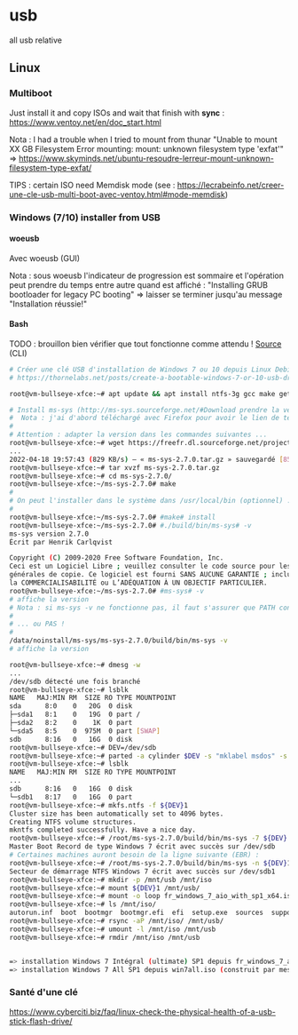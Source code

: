 # usb
all usb relative

## Linux

### Multiboot
Just install it and copy ISOs and wait that finish with **sync** : https://www.ventoy.net/en/doc_start.html

Nota : I had a trouble when I tried to mount from thunar "Unable to mount XX GB Filesystem
Error mounting: mount: unknown filesystem type 'exfat'" => https://www.skyminds.net/ubuntu-resoudre-lerreur-mount-unknown-filesystem-type-exfat/

TIPS : certain ISO need Memdisk mode (see : https://lecrabeinfo.net/creer-une-cle-usb-multi-boot-avec-ventoy.html#mode-memdisk)

### Windows (7/10) installer from USB
#### woeusb
Avec woeusb (GUI)

Nota : sous woeusb l'indicateur de progression est sommaire et l'opération peut prendre du temps entre autre quand est affiché : "Installing GRUB bootloader for legacy PC booting" => laisser se terminer jusqu'au message "Installation réussie!"
#### Bash
TODO : brouillon bien vérifier que tout fonctionne comme attendu !
[Source](https://thornelabs.net/posts/create-a-bootable-windows-7-or-10-usb-drive-in-linux.html) (CLI)
```sh
# Créer une clé USB d'installation de Windows 7 ou 10 depuis Linux Debian Bullseye 11
# https://thornelabs.net/posts/create-a-bootable-windows-7-or-10-usb-drive-in-linux.html

root@vm-bullseye-xfce:~# apt update && apt install ntfs-3g gcc make gettext

# Install ms-sys (http://ms-sys.sourceforge.net/#Download prendre la version la plus à jour ; ici c'est la version ms-sys-2.7.0)
#  Nota : j'ai d'abord téléchargé avec Firefox pour avoir le lien de téléchargement car sourceforge empêche les liens directs
#
# Attention : adapter la version dans les commandes suivantes ...
root@vm-bullseye-xfce:~# wget https://freefr.dl.sourceforge.net/project/ms-sys/ms-sys%20development/2.7.0/ms-sys-2.7.0.tar.gz
...
2022-04-18 19:57:43 (829 KB/s) — « ms-sys-2.7.0.tar.gz » sauvegardé [85195/85195]
root@vm-bullseye-xfce:~# tar xvzf ms-sys-2.7.0.tar.gz
root@vm-bullseye-xfce:~# cd ms-sys-2.7.0/
root@vm-bullseye-xfce:~/ms-sys-2.7.0# make
#
# On peut l'installer dans le système dans /usr/local/bin (optionnel) ...
#
root@vm-bullseye-xfce:~/ms-sys-2.7.0# #make# install
root@vm-bullseye-xfce:~/ms-sys-2.7.0# #./build/bin/ms-sys# -v
ms-sys version 2.7.0
Écrit par Henrik Carlqvist

Copyright (C) 2009-2020 Free Software Foundation, Inc.
Ceci est un Logiciel Libre ; veuillez consulter le code source pour les conditions 
générales de copie. Ce logiciel est fourni SANS AUCUNE GARANTIE ; incluant
la COMMERCIALISABILITÉ ou L’ADÉQUATION À UN OBJECTIF PARTICULIER.
root@vm-bullseye-xfce:~/ms-sys-2.7.0# #ms-sys# -v
# affiche la version
# Nota : si ms-sys -v ne fonctionne pas, il faut s'assurer que PATH contient bien /usr/local/bin
#
# ... ou PAS !
#
/data/noinstall/ms-sys/ms-sys-2.7.0/build/bin/ms-sys -v
# affiche la version

root@vm-bullseye-xfce:~# dmesg -w
...
/dev/sdb détecté une fois branché
root@vm-bullseye-xfce:~# lsblk   
NAME   MAJ:MIN RM  SIZE RO TYPE MOUNTPOINT
sda      8:0    0   20G  0 disk 
├─sda1   8:1    0   19G  0 part /
├─sda2   8:2    0    1K  0 part 
└─sda5   8:5    0  975M  0 part [SWAP]
sdb      8:16   0   16G  0 disk 
root@vm-bullseye-xfce:~# DEV=/dev/sdb
root@vm-bullseye-xfce:~# parted -a cylinder $DEV -s "mklabel msdos" -s "mkpart primary ntfs 1 -1" -s "set 1 boot on"
root@vm-bullseye-xfce:~# lsblk
NAME   MAJ:MIN RM  SIZE RO TYPE MOUNTPOINT
...
sdb      8:16   0   16G  0 disk 
└─sdb1   8:17   0   16G  0 part 
root@vm-bullseye-xfce:~# mkfs.ntfs -f ${DEV}1
Cluster size has been automatically set to 4096 bytes.
Creating NTFS volume structures.
mkntfs completed successfully. Have a nice day.
root@vm-bullseye-xfce:~# /root/ms-sys-2.7.0/build/bin/ms-sys -7 ${DEV}
Master Boot Record de type Windows 7 écrit avec succès sur /dev/sdb
# Certaines machines auront besoin de la ligne suivante (EBR) :
root@vm-bullseye-xfce:~# /root/ms-sys-2.7.0/build/bin/ms-sys -n ${DEV}1
Secteur de démarrage NTFS Windows 7 écrit avec succès sur /dev/sdb1
root@vm-bullseye-xfce:~# mkdir -p /mnt/usb /mnt/iso
root@vm-bullseye-xfce:~# mount ${DEV}1 /mnt/usb/
root@vm-bullseye-xfce:~# mount -o loop fr_windows_7_aio_with_sp1_x64.iso /mnt/iso/
root@vm-bullseye-xfce:~# ls /mnt/iso/
autorun.inf  boot  bootmgr  bootmgr.efi  efi  setup.exe  sources  support  upgrade
root@vm-bullseye-xfce:~# rsync -aP /mnt/iso/ /mnt/usb/
root@vm-bullseye-xfce:~# umount -l /mnt/iso /mnt/usb
root@vm-bullseye-xfce:~# rmdir /mnt/iso /mnt/usb


=> installation Windows 7 Intégral (ultimate) SP1 depuis fr_windows_7_aio_with_sp1_x64.iso testée avec succès en vUSB !
=> installation Windows 7 All SP1 depuis win7all.iso (construit par mes soins) testée avec succès en pUSB !
```

### Santé d'une clé
https://www.cyberciti.biz/faq/linux-check-the-physical-health-of-a-usb-stick-flash-drive/
